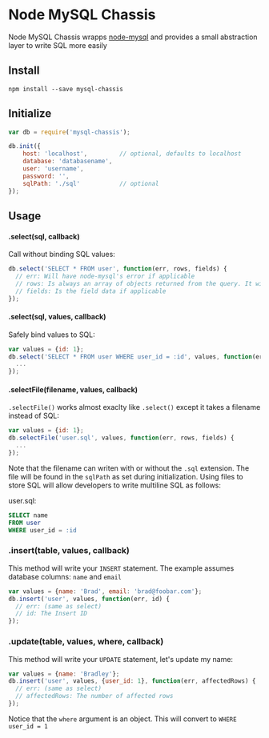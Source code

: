 # Node MySQL Chassis

Node MySQL Chassis wrapps [node-mysql](https://github.com/felixge/node-mysql) and provides a small abstraction layer to write SQL more easily

## Install

```
npm install --save mysql-chassis
```

## Initialize

```js
var db = require('mysql-chassis');

db.init({
    host: 'localhost',         // optional, defaults to localhost
    database: 'databasename',
    user: 'username',
    password: '',
    sqlPath: './sql'           // optional
});
```

## Usage

#### .select(sql, callback)

Call without binding SQL values:

```js
db.select('SELECT * FROM user', function(err, rows, fields) {
  // err: Will have node-mysql's error if applicable
  // rows: Is always an array of objects returned from the query. It will be an empty array if no results
  // fields: Is the field data if applicable
});
```

#### .select(sql, values, callback)

Safely bind values to SQL:

```js
var values = {id: 1};
db.select('SELECT * FROM user WHERE user_id = :id', values, function(err, rows, fields) {
  ...
});
```

#### .selectFile(filename, values, callback)

`.selectFile()` works almost exaclty like `.select()` except it takes a filename instead of SQL:

```js
var values = {id: 1};
db.selectFile('user.sql', values, function(err, rows, fields) {
  ...
});
```

Note that the filename can writen with or without the `.sql` extension. The file will be found in the `sqlPath` as set during initialization. Using files to store SQL will allow developers to write multiline SQL as follows:

user.sql:
```sql
SELECT name
FROM user
WHERE user_id = :id
```

### .insert(table, values, callback)

This method will write your `INSERT` statement. The example assumes database columns: `name` and `email`

```js
var values = {name: 'Brad', email: 'brad@foobar.com'};
db.insert('user', values, function(err, id) {
  // err: (same as select)
  // id: The Insert ID
});
```

### .update(table, values, where, callback)

This method will write your `UPDATE` statement, let's update my name:

```js
var values = {name: 'Bradley'};
db.insert('user', values, {user_id: 1}, function(err, affectedRows) {
  // err: (same as select)
  // affectedRows: The number of affected rows
});
```

Notice that the `where` argument is an object. This will convert to `WHERE user_id = 1`





